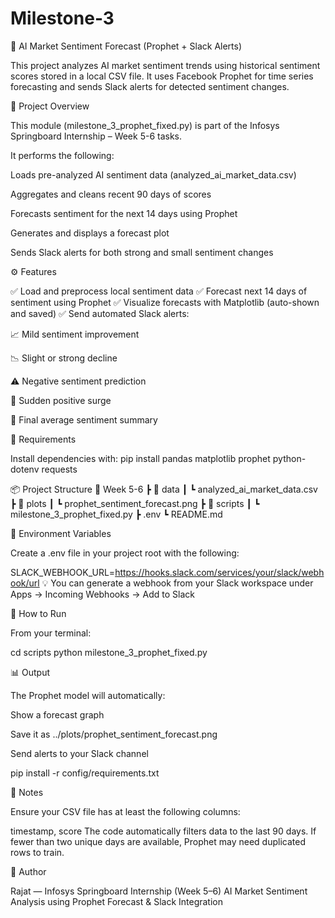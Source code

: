 # Milestone-3
🧠 AI Market Sentiment Forecast (Prophet + Slack Alerts)

This project analyzes AI market sentiment trends using historical sentiment scores stored in a local CSV file.
It uses Facebook Prophet for time series forecasting and sends Slack alerts for detected sentiment changes.

📁 Project Overview

This module (milestone_3_prophet_fixed.py) is part of the Infosys Springboard Internship – Week 5-6 tasks.

It performs the following:

Loads pre-analyzed AI sentiment data (analyzed_ai_market_data.csv)

Aggregates and cleans recent 90 days of scores

Forecasts sentiment for the next 14 days using Prophet

Generates and displays a forecast plot

Sends Slack alerts for both strong and small sentiment changes

⚙️ Features

✅ Load and preprocess local sentiment data
✅ Forecast next 14 days of sentiment using Prophet
✅ Visualize forecasts with Matplotlib (auto-shown and saved)
✅ Send automated Slack alerts:

📈 Mild sentiment improvement

📉 Slight or strong decline

⚠️ Negative sentiment prediction

🚀 Sudden positive surge

🧭 Final average sentiment summary

🧰 Requirements

Install dependencies with:
pip install pandas matplotlib prophet python-dotenv requests

📦 Project Structure
📂 Week 5-6
 ┣ 📂 data
 ┃ ┗ analyzed_ai_market_data.csv
 ┣ 📂 plots
 ┃ ┗ prophet_sentiment_forecast.png
 ┣ 📂 scripts
 ┃ ┗ milestone_3_prophet_fixed.py
 ┣ .env
 ┗ README.md

🔑 Environment Variables

Create a .env file in your project root with the following:

SLACK_WEBHOOK_URL=https://hooks.slack.com/services/your/slack/webhook/url
💡 You can generate a webhook from your Slack workspace under
Apps → Incoming Webhooks → Add to Slack

🚀 How to Run

From your terminal:

cd scripts
python milestone_3_prophet_fixed.py

📊 Output

The Prophet model will automatically:

Show a forecast graph

Save it as ../plots/prophet_sentiment_forecast.png

Send alerts to your Slack channel

pip install -r config/requirements.txt

🧠 Notes

Ensure your CSV file has at least the following columns:

timestamp, score
The code automatically filters data to the last 90 days.
If fewer than two unique days are available, Prophet may need duplicated rows to train.

🏁 Author

Rajat — Infosys Springboard Internship (Week 5–6)
AI Market Sentiment Analysis using Prophet Forecast & Slack Integration
